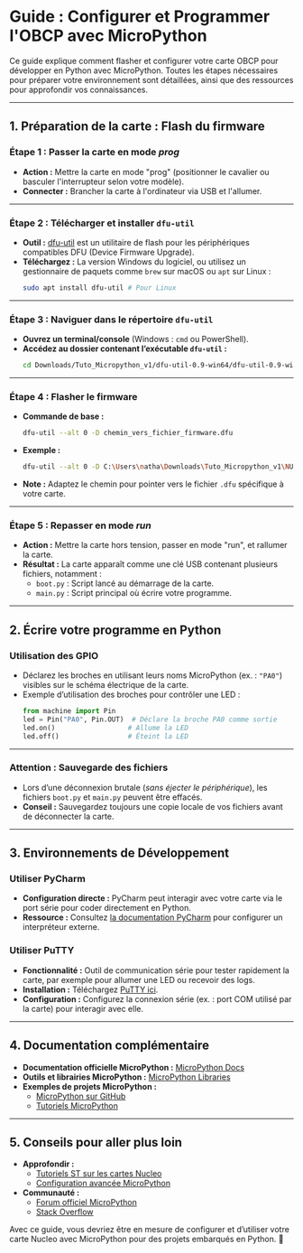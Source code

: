 # Guide : Configurer et Programmer l'OBCP avec MicroPython

Ce guide explique comment flasher et configurer votre carte OBCP pour développer en Python avec MicroPython. Toutes les étapes nécessaires pour préparer votre environnement sont détaillées, ainsi que des ressources pour approfondir vos connaissances.

---

## **1. Préparation de la carte : Flash du firmware**

### Étape 1 : Passer la carte en mode *prog*
- **Action :** Mettre la carte en mode "prog" (positionner le cavalier ou basculer l'interrupteur selon votre modèle).
- **Connecter :** Brancher la carte à l'ordinateur via USB et l'allumer.

---

### Étape 2 : Télécharger et installer `dfu-util`
- **Outil :** [dfu-util](http://dfu-util.sourceforge.net/) est un utilitaire de flash pour les périphériques compatibles DFU (Device Firmware Upgrade).  
- **Téléchargez :** La version Windows du logiciel, ou utilisez un gestionnaire de paquets comme `brew` sur macOS ou `apt` sur Linux :
  ```bash
  sudo apt install dfu-util # Pour Linux
  ```

---

### Étape 3 : Naviguer dans le répertoire `dfu-util`
- **Ouvrez un terminal/console** (Windows : `cmd` ou PowerShell). 
- **Accédez au dossier contenant l’exécutable `dfu-util` :**
  ```bash
  cd Downloads/Tuto_Micropython_v1/dfu-util-0.9-win64/dfu-util-0.9-win64
  ```

---

### Étape 4 : Flasher le firmware
- **Commande de base :**
  ```bash
  dfu-util --alt 0 -D chemin_vers_fichier_firmware.dfu
  ```
- **Exemple :**
  ```bash
  dfu-util --alt 0 -D C:\Users\natha\Downloads\Tuto_Micropython_v1\NUCLEO_L476RG-20211006-unstable-v1.17-74-gd42cba0d2.dfu
  ```
- **Note :** Adaptez le chemin pour pointer vers le fichier `.dfu` spécifique à votre carte.

---

### Étape 5 : Repasser en mode *run*
- **Action :** Mettre la carte hors tension, passer en mode "run", et rallumer la carte.
- **Résultat :** La carte apparaît comme une clé USB contenant plusieurs fichiers, notamment :
  - `boot.py` : Script lancé au démarrage de la carte.
  - `main.py` : Script principal où écrire votre programme.

---

## **2. Écrire votre programme en Python**

### Utilisation des GPIO
- Déclarez les broches en utilisant leurs noms MicroPython (ex. : `"PA0"`) visibles sur le schéma électrique de la carte.
- Exemple d’utilisation des broches pour contrôler une LED :
  ```python
  from machine import Pin
  led = Pin("PA0", Pin.OUT)  # Déclare la broche PA0 comme sortie
  led.on()                  # Allume la LED
  led.off()                 # Éteint la LED
  ```

---

### **Attention : Sauvegarde des fichiers**
- Lors d’une déconnexion brutale (*sans éjecter le périphérique*), les fichiers `boot.py` et `main.py` peuvent être effacés.
- **Conseil :** Sauvegardez toujours une copie locale de vos fichiers avant de déconnecter la carte.

---

## **3. Environnements de Développement**

### Utiliser **PyCharm**
- **Configuration directe :** PyCharm peut interagir avec votre carte via le port série pour coder directement en Python.
- **Ressource :** Consultez [la documentation PyCharm](https://www.jetbrains.com/help/pycharm/) pour configurer un interpréteur externe.

### Utiliser **PuTTY**
- **Fonctionnalité :** Outil de communication série pour tester rapidement la carte, par exemple pour allumer une LED ou recevoir des logs.
- **Installation :** Téléchargez [PuTTY ici](https://www.chiark.greenend.org.uk/~sgtatham/putty/latest.html).
- **Configuration :** Configurez la connexion série (ex. : port COM utilisé par la carte) pour interagir avec elle.

---

## **4. Documentation complémentaire**
- **Documentation officielle MicroPython :** [MicroPython Docs](https://docs.micropython.org/en/latest/)
- **Outils et librairies MicroPython :** [MicroPython Libraries](https://docs.micropython.org/en/latest/library/index.html)
- **Exemples de projets MicroPython :**
  - [MicroPython sur GitHub](https://github.com/micropython/micropython)
  - [Tutoriels MicroPython](https://learn.adafruit.com/micropython-basics)

---

## **5. Conseils pour aller plus loin**
- **Approfondir :**
  - [Tutoriels ST sur les cartes Nucleo](https://www.st.com/content/st_com/en/products/development-tools/software-development-tools/stm32-software-development-tools/stm32-embedded-software/stm32cube-mcu-packages/stm32cube-nucleo-expansion-packages.html)
  - [Configuration avancée MicroPython](https://micropython-on-esp8266.readthedocs.io/en/latest/advanced.html)
- **Communauté :**
  - [Forum officiel MicroPython](https://forum.micropython.org/)
  - [Stack Overflow](https://stackoverflow.com/questions/tagged/micropython)

Avec ce guide, vous devriez être en mesure de configurer et d’utiliser votre carte Nucleo avec MicroPython pour des projets embarqués en Python. 🎉
